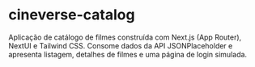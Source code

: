 # cineverse-catalog
Aplicação de catálogo de filmes construída com Next.js (App Router), NextUI e Tailwind CSS. Consome dados da API JSONPlaceholder e apresenta listagem, detalhes de filmes e uma página de login simulada.
